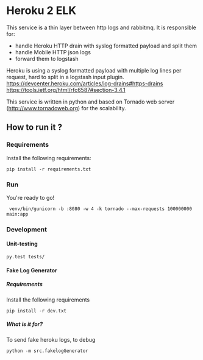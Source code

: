 # Heroku 2 ELK

This service is a thin layer between http logs and rabbitmq.
It is responsible for:
 * handle Heroku HTTP drain with syslog formatted payload and split them
 * handle Mobile HTTP json logs
 * forward them to logstash

Heroku is using a syslog formatted payload with multiple log lines per request, hard to split in a logstash input plugin.
https://devcenter.heroku.com/articles/log-drains#https-drains
https://tools.ietf.org/html/rfc6587#section-3.4.1

This service is written in python and based on Tornado web server (http://www.tornadoweb.org) for the scalability.

## How to run it ?

### Requirements

Install the following requirements:
```
pip install -r requirements.txt
```
### Run
You're ready to go!

```
 venv/bin/gunicorn -b :8080 -w 4 -k tornado --max-requests 100000000 main:app 
```

### Development

#### Unit-testing

```
py.test tests/
```

#### Fake Log Generator
##### Requirements

Install the following requirements
```
pip install -r dev.txt
```
##### What is it for?
To send fake heroku logs, to debug

```
python -m src.fakelogGenerator
```
